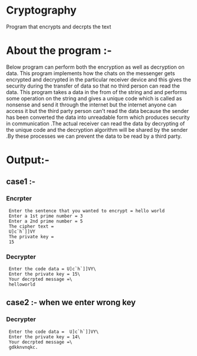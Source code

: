 # Cryptography
Program that encrypts and decrpts the text
# About the program :-

   Below program can perform both the encryption as well as decryption on data. This program implements how the chats on the messenger gets encrypted and decrypted in the particular receiver device and this gives the security during the transfer of data so that no third person can read the data.
  This program takes a data in the from of the string and and performs some operation on the string and gives a unique code which is called as nonsense and send it through the internet but the internet anyone can access it but the third party person can't read the data because the sender has been converted the data into unreadable form which produces security in communication .The actual receiver can read the data by decrypting of the unique code and the decryption algorithm will be shared by the sender .By these processes we can prevent the data to be read by a third party.

# Output:-
## case1 :-
### Encrpter
```
 Enter the sentence that you wanted to encrypt = hello world 
 Enter a 1st prime number = 3
 Enter a 2nd prime number = 5
 The cipher text = 
 U]c`h`]]VY
 The private key = 
 15
```
### Decrypter
```
 Enter the code data = U]c`h`]]VY\
 Enter the private key = 15\
 Your decrpted message =\
 helloworld
```
## case2 :- when we enter wrong key
### Decrypter
```
 Enter the code data =  U]c`h`]]VY\
 Enter the private key = 14\
 Your decrpted message =\
 gdkknvnqkc.
```
